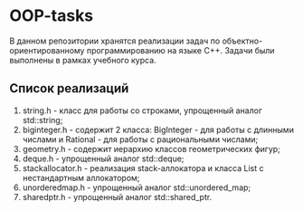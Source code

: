 # OOP-tasks

В данном репозитории хранятся реализации задач по объектно-ориентированному программированию на языке C++. Задачи были выполнены в рамках учебного курса.

## Список реализаций

1. string.h - класс для работы сo строками, упрощенный аналог std::string;
2. biginteger.h - содержит 2 класса: BigInteger - для работы с длинными числами и Rational - для работы с рациональными числами;
3. geometry.h - содержит иерархию классов геометрических фигур;
4. deque.h - упрощенный аналог std::deque;
5. stackallocator.h - реализация stack-аллокатора и класса List с нестандартным аллокатором;
6. unorderedmap.h - упрощенный аналог std::unordered_map;
7. sharedptr.h - упрощенный аналог std::shared_ptr.
